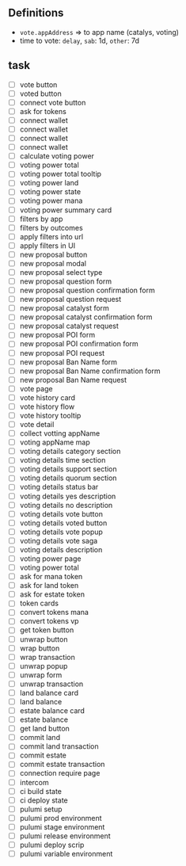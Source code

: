 ## Definitions
- `vote.appAddress` => to app name (catalys, voting)
- time to vote: `delay`, `sab`: 1d, `other`: 7d

## task
- [ ] vote button
- [ ] voted button
- [ ] connect vote button
- [ ] ask for tokens
- [ ] connect wallet
- [ ] connect wallet
- [ ] connect wallet
- [ ] connect wallet
- [ ] calculate voting power
- [ ] voting power total
- [ ] voting power total tooltip
- [ ] voting power land
- [ ] voting power state
- [ ] voting power mana
- [ ] voting power summary card
- [ ] filters by app
- [ ] filters by outcomes
- [ ] apply filters into url
- [ ] apply filters in UI
- [ ] new proposal button
- [ ] new proposal modal
- [ ] new proposal select type
- [ ] new proposal question form
- [ ] new proposal question confirmation form
- [ ] new proposal question request
- [ ] new proposal catalyst form
- [ ] new proposal catalyst confirmation form
- [ ] new proposal catalyst request
- [ ] new proposal POI form
- [ ] new proposal POI confirmation form
- [ ] new proposal POI request
- [ ] new proposal Ban Name form
- [ ] new proposal Ban Name confirmation form
- [ ] new proposal Ban Name request
- [ ] vote page
- [ ] vote history card
- [ ] vote history flow
- [ ] vote history tooltip
- [ ] vote detail
- [ ] collect votting appName
- [ ] voting appName map
- [ ] voting details category section
- [ ] voting details time section
- [ ] voting details support section
- [ ] voting details quorum section
- [ ] voting details status bar
- [ ] voting details yes description
- [ ] voting details no description
- [ ] voting details vote button
- [ ] voting details voted button
- [ ] voting details vote popup
- [ ] voting details vote saga
- [ ] voting details description
- [ ] voting power page
- [ ] voting power total
- [ ] ask for mana token
- [ ] ask for land token
- [ ] ask for estate token
- [ ] token cards
- [ ] convert tokens mana
- [ ] convert tokens vp
- [ ] get token button
- [ ] unwrap button
- [ ] wrap button
- [ ] wrap transaction
- [ ] unwrap popup
- [ ] unwrap form
- [ ] unwrap transaction
- [ ] land balance card
- [ ] land balance
- [ ] estate balance card
- [ ] estate balance
- [ ] get land button
- [ ] commit land
- [ ] commit land transaction
- [ ] commit estate
- [ ] commit estate transaction
- [ ] connection require page
- [ ] intercom
- [ ] ci build state
- [ ] ci deploy state
- [ ] pulumi setup
- [ ] pulumi prod environment
- [ ] pulumi stage environment
- [ ] pulumi release environment
- [ ] pulumi deploy scrip
- [ ] pulumi variable environment
